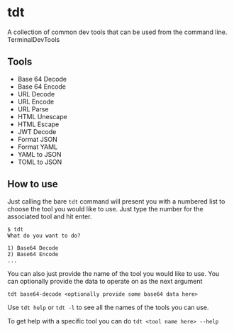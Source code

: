 # tdt
A collection of common dev tools that can be used from the command line. TerminalDevTools

## Tools
- Base 64 Decode
- Base 64 Encode
- URL Decode
- URL Encode
- URL Parse
- HTML Unescape
- HTML Escape
- JWT Decode
- Format JSON
- Format YAML
- YAML to JSON
- TOML to JSON

## How to use
Just calling the bare `tdt` command will present you with a numbered list to choose the tool you would like to use. Just type the number for the associated tool and hit enter.
```
$ tdt
What do you want to do?

1) Base64 Decode
2) Base64 Encode
...
```

You can also just provide the name of the tool you would like to use. You can optionally provide the data to operate on as the next argument
```
tdt base64-decode <optionally provide some base64 data here>
```

Use `tdt help` or `tdt -l` to see all the names of the tools you can use.

To get help with a specific tool you can do `tdt <tool name here> --help`
